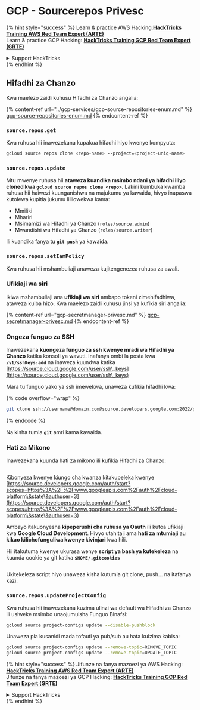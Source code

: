 # GCP - Sourcerepos Privesc

{% hint style="success" %}
Learn & practice AWS Hacking:<img src="../../../.gitbook/assets/image (1).png" alt="" data-size="line">[**HackTricks Training AWS Red Team Expert (ARTE)**](https://training.hacktricks.xyz/courses/arte)<img src="../../../.gitbook/assets/image (1).png" alt="" data-size="line">\
Learn & practice GCP Hacking: <img src="../../../.gitbook/assets/image (2).png" alt="" data-size="line">[**HackTricks Training GCP Red Team Expert (GRTE)**<img src="../../../.gitbook/assets/image (2).png" alt="" data-size="line">](https://training.hacktricks.xyz/courses/grte)

<details>

<summary>Support HackTricks</summary>

* Check the [**subscription plans**](https://github.com/sponsors/carlospolop)!
* **Join the** 💬 [**Discord group**](https://discord.gg/hRep4RUj7f) or the [**telegram group**](https://t.me/peass) or **follow** us on **Twitter** 🐦 [**@hacktricks\_live**](https://twitter.com/hacktricks\_live)**.**
* **Share hacking tricks by submitting PRs to the** [**HackTricks**](https://github.com/carlospolop/hacktricks) and [**HackTricks Cloud**](https://github.com/carlospolop/hacktricks-cloud) github repos.

</details>
{% endhint %}

## Hifadhi za Chanzo

Kwa maelezo zaidi kuhusu Hifadhi za Chanzo angalia:

{% content-ref url="../gcp-services/gcp-source-repositories-enum.md" %}
[gcp-source-repositories-enum.md](../gcp-services/gcp-source-repositories-enum.md)
{% endcontent-ref %}

### `source.repos.get`

Kwa ruhusa hii inawezekana kupakua hifadhi hiyo kwenye kompyuta:
```bash
gcloud source repos clone <repo-name> --project=<project-uniq-name>
```
### `source.repos.update`

Mtu mwenye ruhusa hii **ataweza kuandika msimbo ndani ya hifadhi iliyo cloned kwa `gcloud source repos clone <repo>`**. Lakini kumbuka kwamba ruhusa hii haiwezi kuunganishwa na majukumu ya kawaida, hivyo inapaswa kutolewa kupitia jukumu lililowekwa kama:

* Mmiliki
* Mhariri
* Msimamizi wa Hifadhi ya Chanzo (`roles/source.admin`)
* Mwandishi wa Hifadhi ya Chanzo (`roles/source.writer`)

Ili kuandika fanya tu **`git push`** ya kawaida.

### `source.repos.setIamPolicy`

Kwa ruhusa hii mshambuliaji anaweza kujitengenezea ruhusa za awali.

### Ufikiaji wa siri

Ikiwa mshambuliaji ana **ufikiaji wa siri** ambapo tokeni zimehifadhiwa, ataweza kuiba hizo. Kwa maelezo zaidi kuhusu jinsi ya kufikia siri angalia:

{% content-ref url="gcp-secretmanager-privesc.md" %}
[gcp-secretmanager-privesc.md](gcp-secretmanager-privesc.md)
{% endcontent-ref %}

### Ongeza funguo za SSH

Inawezekana **kuongeza funguo za ssh kwenye mradi wa Hifadhi ya Chanzo** katika konsoli ya wavuti. Inafanya ombi la posta kwa **`/v1/sshKeys:add`** na inaweza kuundwa katika [https://source.cloud.google.com/user/ssh\_keys](https://source.cloud.google.com/user/ssh\_keys)

Mara tu funguo yako ya ssh imewekwa, unaweza kufikia hifadhi kwa: 

{% code overflow="wrap" %}
```bash
git clone ssh://username@domain.com@source.developers.google.com:2022/p/<proj-name>/r/<repo-name>
```
{% endcode %}

Na kisha tumia **`git`** amri kama kawaida.

### Hati za Mikono

Inawezekana kuunda hati za mikono ili kufikia Hifadhi za Chanzo:

<figure><img src="../../../.gitbook/assets/image (324).png" alt=""><figcaption></figcaption></figure>

Kibonyeza kwenye kiungo cha kwanza kitakupeleka kwenye [https://source.developers.google.com/auth/start?scopes=https%3A%2F%2Fwww.googleapis.com%2Fauth%2Fcloud-platform\&state\&authuser=3](https://source.developers.google.com/auth/start?scopes=https%3A%2F%2Fwww.googleapis.com%2Fauth%2Fcloud-platform\&state\&authuser=3)

Ambayo itakuonyesha **kipeperushi cha ruhusa ya Oauth** ili kutoa ufikiaji kwa **Google Cloud Development**. Hivyo utahitaji ama **hati za mtumiaji** au **kikao kilichofunguliwa kwenye kivinjari** kwa hili.

Hii itakutuma kwenye ukurasa wenye **script ya bash ya kutekeleza** na kuunda cookie ya git katika **`$HOME/.gitcookies`**

<figure><img src="../../../.gitbook/assets/image (323).png" alt=""><figcaption></figcaption></figure>

Ukitekeleza script hiyo unaweza kisha kutumia git clone, push... na itafanya kazi.

### `source.repos.updateProjectConfig`

Kwa ruhusa hii inawezekana kuzima ulinzi wa default wa Hifadhi za Chanzo ili usiweke msimbo unaojumuisha Funguo Binafsi:
```bash
gcloud source project-configs update --disable-pushblock
```
Unaweza pia kusanidi mada tofauti ya pub/sub au hata kuizima kabisa:
```bash
gcloud source project-configs update --remove-topic=REMOVE_TOPIC
gcloud source project-configs update --remove-topic=UPDATE_TOPIC
```
{% hint style="success" %}
Jifunze na fanya mazoezi ya AWS Hacking:<img src="../../../.gitbook/assets/image (1).png" alt="" data-size="line">[**HackTricks Training AWS Red Team Expert (ARTE)**](https://training.hacktricks.xyz/courses/arte)<img src="../../../.gitbook/assets/image (1).png" alt="" data-size="line">\
Jifunze na fanya mazoezi ya GCP Hacking: <img src="../../../.gitbook/assets/image (2).png" alt="" data-size="line">[**HackTricks Training GCP Red Team Expert (GRTE)**<img src="../../../.gitbook/assets/image (2).png" alt="" data-size="line">](https://training.hacktricks.xyz/courses/grte)

<details>

<summary>Support HackTricks</summary>

* Angalia [**mpango wa usajili**](https://github.com/sponsors/carlospolop)!
* **Jiunge na** 💬 [**kikundi cha Discord**](https://discord.gg/hRep4RUj7f) au [**kikundi cha telegram**](https://t.me/peass) au **tufuatilie** kwenye **Twitter** 🐦 [**@hacktricks\_live**](https://twitter.com/hacktricks\_live)**.**
* **Shiriki mbinu za hacking kwa kuwasilisha PRs kwa** [**HackTricks**](https://github.com/carlospolop/hacktricks) na [**HackTricks Cloud**](https://github.com/carlospolop/hacktricks-cloud) github repos.

</details>
{% endhint %}
